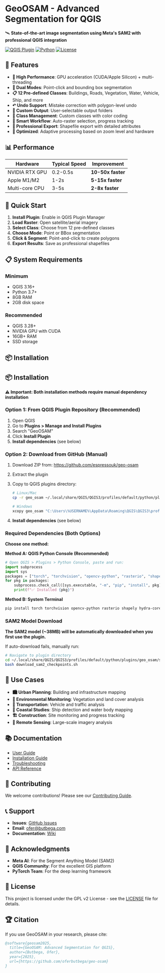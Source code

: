# GeoOSAM - Advanced Segmentation for QGIS

🛰️ **State-of-the-art image segmentation using Meta's SAM2 with professional QGIS integration**

[![QGIS Plugin](https://img.shields.io/badge/QGIS-Plugin-green)](https://plugins.qgis.org)
[![Python](https://img.shields.io/badge/Python-3.7+-blue)](https://python.org)
[![License](https://img.shields.io/badge/License-GPL%20v2-blue.svg)](LICENSE)

## 🌟 Features

- **🚀 High Performance**: GPU acceleration (CUDA/Apple Silicon) + multi-threading
- **🎯 Dual Modes**: Point-click and bounding box segmentation
- **📋 12 Pre-defined Classes**: Buildings, Roads, Vegetation, Water, Vehicle, Ship, and more
- **↶ Undo Support**: Mistake correction with polygon-level undo
- **📁 Custom Output**: User-selectable output folders
- **🎨 Class Management**: Custom classes with color coding
- **📡 Smart Workflow**: Auto-raster selection, progress tracking
- **💾 Professional Export**: Shapefile export with detailed attributes
- **🔧 Optimized**: Adaptive processing based on zoom level and hardware

## 📊 Performance

| Hardware       | Typical Speed | Improvement       |
| -------------- | ------------- | ----------------- |
| NVIDIA RTX GPU | 0.2-0.5s      | **10-50x faster** |
| Apple M1/M2    | 1-2s          | **5-15x faster**  |
| Multi-core CPU | 3-5s          | **2-8x faster**   |

## 🚀 Quick Start

1. **Install Plugin**: Enable in QGIS Plugin Manager
2. **Load Raster**: Open satellite/aerial imagery
3. **Select Class**: Choose from 12 pre-defined classes
4. **Choose Mode**: Point or BBox segmentation
5. **Click & Segment**: Point-and-click to create polygons
6. **Export Results**: Save as professional shapefiles

## 📋 System Requirements

### Minimum

- QGIS 3.16+
- Python 3.7+
- 8GB RAM
- 2GB disk space

### Recommended

- QGIS 3.28+
- NVIDIA GPU with CUDA
- 16GB+ RAM
- SSD storage

## 📦 Installation

## 📦 Installation

**⚠️ Important: Both installation methods require manual dependency installation**

### Option 1: From QGIS Plugin Repository (Recommended)

1. Open QGIS
2. Go to **Plugins > Manage and Install Plugins**
3. Search "GeoOSAM"
4. Click **Install Plugin**
5. **Install dependencies** (see below)

### Option 2: Download from GitHub (Manual)

1. Download ZIP from: https://github.com/espressouk/geo-osam
2. Extract the plugin
3. Copy to QGIS plugins directory:

   ```bash
   # Linux/Mac
   cp -r geo_osam ~/.local/share/QGIS/QGIS3/profiles/default/python/plugins/

   # Windows
   xcopy geo_osam "C:\Users\%USERNAME%\AppData\Roaming\QGIS\QGIS3\profiles\default\python\plugins\geo_osam" /E /I
   ```

4. **Install dependencies** (see below)

### Required Dependencies (Both Options)

**Choose one method:**

**Method A: QGIS Python Console (Recommended)**

```python
# Open QGIS > Plugins > Python Console, paste and run:
import subprocess
import sys
packages = ["torch", "torchvision", "opencv-python", "rasterio", "shapely", "hydra-core"]
for pkg in packages:
    subprocess.check_call([sys.executable, "-m", "pip", "install", pkg])
    print(f"✅ Installed {pkg}")
```

**Method B: System Terminal**

```bash
pip install torch torchvision opencv-python rasterio shapely hydra-core
```

### SAM2 Model Download

**The SAM2 model (~38MB) will be automatically downloaded when you first use the plugin.**

If auto-download fails, manually run:

```bash
# Navigate to plugin directory
cd ~/.local/share/QGIS/QGIS3/profiles/default/python/plugins/geo_osam/sam2/checkpoints/
bash download_sam2_checkpoints.sh
```

## 🎯 Use Cases

- **🏙️ Urban Planning**: Building and infrastructure mapping
- **🌱 Environmental Monitoring**: Vegetation and land cover analysis
- **🚗 Transportation**: Vehicle and traffic analysis
- **🌊 Coastal Studies**: Ship detection and water body mapping
- **🏗️ Construction**: Site monitoring and progress tracking
- **📡 Remote Sensing**: Large-scale imagery analysis

## 📚 Documentation

- [User Guide](docs/user_guide.md)
- [Installation Guide](docs/installation.md)
- [Troubleshooting](docs/troubleshooting.md)
- [API Reference](docs/api.md)

## 🤝 Contributing

We welcome contributions! Please see our [Contributing Guide](CONTRIBUTING.md).

## 📞 Support

- **Issues**: [GitHub Issues](https://github.com/oferbutbega/geo-osam/issues)
- **Email**: ofer@butbega.com
- **Documentation**: [Wiki](https://github.com/oferbutbega/geo-osam/wiki)

## 🙏 Acknowledgments

- **Meta AI**: For the Segment Anything Model (SAM2)
- **QGIS Community**: For the excellent GIS platform
- **PyTorch Team**: For the deep learning framework

## 📄 License

This project is licensed under the GPL v2 License - see the [LICENSE](LICENSE) file for details.

## 🏆 Citation

If you use GeoOSAM in your research, please cite:

```bibtex
@software{geosam2025,
  title={GeoOSAM: Advanced Segmentation for QGIS},
  author={Butbega, Ofer},
  year={2025},
  url={https://github.com/oferbutbega/geo-osam}
}
```
